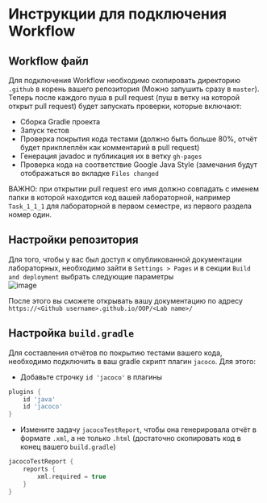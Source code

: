 # Инструкции для подключения Workflow

## Workflow файл

Для подключения Workflow необходимо скопировать директорию `.github` в корень вашего репозитория (Можно запушить сразу в `master`).  
Теперь после каждого пуша в pull request (пуш в ветку на которой открыт pull request) будет запускать проверки, которые включают:  
- Сборка Gradle проекта
- Запуск тестов
- Проверка покрытия кода тестами (должно быть больше 80%, отчёт будет прикплеплён как комментарий в pull request)
- Генерация javadoc и публикация их в ветку `gh-pages`
- Проверка кода на соответствие Google Java Style (замечания будут отображаться во вкладке `Files changed`

ВАЖНО: при открытии pull request его имя должно совпадать с именем папки в которой находится код вашей лабораторной, например `Task_1_1_1` для лабораторной в первом семестре, из первого раздела номер один.  

## Настройки репозитория

Для того, чтобы у вас был доступ к опубликованной документации лабораторных, необходимо зайти в `Settings > Pages` и в секции `Build and deployment` выбрать следующие параметры  
![image](https://user-images.githubusercontent.com/34095512/188311837-7168faff-b67b-4a58-afeb-1ba15552f658.png)

После этого вы сможете открывать вашу документацию по адресу `https://<Github username>.github.io/OOP/<Lab name>/`

## Настройка `build.gradle`

Для составления отчётов по покрытию тестами вашего кода, необходимо подключить в ваш gradle скрипт плагин `jacoco`. Для этого:
- Добавьте строчку `id 'jacoco'` в плагины
```Groovy
plugins {
    id 'java'
    id 'jacoco'
}
```
- Измените задачу `jacocoTestReport`, чтобы она генерировала отчёт в формате `.xml`, а не только `.html` (достаточно скопировать код в конец вашего `build.gradle`)
```Groovy
jacocoTestReport {
    reports {
        xml.required = true
    }
}
```
